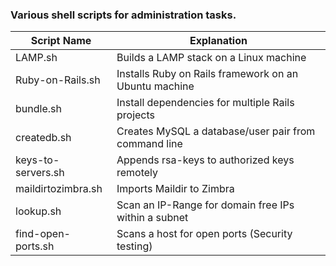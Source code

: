 ### Various shell scripts for administration tasks.

Script Name  | Explanation
------------- | -------------
LAMP.sh  | Builds a LAMP stack on a Linux machine
Ruby-on-Rails.sh  | Installs Ruby on Rails framework on an Ubuntu machine
bundle.sh  | Install dependencies for multiple Rails projects
createdb.sh  | Creates MySQL a database/user pair from command line
keys-to-servers.sh  | Appends rsa-keys to authorized keys remotely
maildirtozimbra.sh  | Imports Maildir to Zimbra
lookup.sh  | Scan an IP-Range for domain free IPs within a subnet
find-open-ports.sh  | Scans a host for open ports (Security testing)
